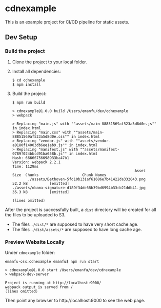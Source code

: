 # cdnexample

This is an example project for CI/CD pipeline for static assets.

## Dev Setup

### Build the project
1. Clone the project to your local folder.
2. Install all dependencies:
    ```
    $ cd cdnexample
    $ npm install
    ```

3. Build the project:
    ```
    $ npm run build

    > cdnexample@1.0.0 build /Users/emanfu/dev/cdnexample
    > webpack

    > Replacing "main.js" with ""assets/main-88851569af523a5d8d0e.js"" in index.html
    > Replacing "main.css" with ""assets/main-88851569af523a5d8d0e.css"" in index.html
    > Replacing "vendor.js" with ""assets/vendor-a8180f14003db6ee1ab9.js"" in index.html
    > Replacing "manifest.js" with ""assets/manifest-0789f024bbcd91ba658b.js"" in index.html
    Hash: 66666756698933ba47b1
    Version: webpack 2.2.1
    Time: 1129ms
                                                            Asset       Size  Chunks                    Chunk Names
           ./assets/Bethoven-5fd10b131af61686e7b41422da332043.png    52.2 kB          [emitted]
    ./assets/obama-signature-d189f34de68b39bd6994b33cb21ddb41.jpg    35.3 kB          [emitted]

    (lines omitted)

    ```

After the project is successfully built, a `dist` directory will be created for all the files to be uploaded to S3.

* The files `./dist/*` are supposed to have very short cache age.
* The files `./dist/assets/*` are supposed to have long cache age.


### Preview Website Locally
Under `cdnexample` folder:
```
emanfu-osx:cdnexample emanfu$ npm run start

> cdnexample@1.0.0 start /Users/emanfu/dev/cdnexample
> webpack-dev-server

Project is running at http://localhost:9000/
webpack output is served from /
(lines omitted)
```

Then point any browser to http://localhost:9000 to see the web page.

